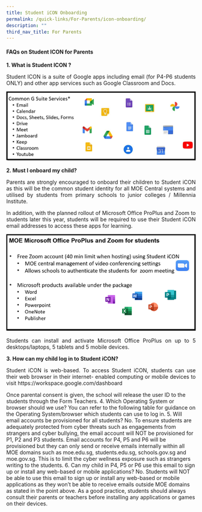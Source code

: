```yaml
---
title: Student iCON Onboarding
permalink: /quick-links/For-Parents/icon-onboarding/
description: ""
third_nav_title: For Parents
---
```

#### FAQs on Student ICON for Parents

**1. What is Student ICON ?**
<p align="justify">Student ICON is a suite of Google apps including email (for P4-P6 students ONLY) and other app services such as Google Classroom and Docs.</p>
	
![](/images/student%20icon%20fig1.PNG)
	
**2. Must I onboard my child?** 
<p align="justify">Parents are strongly encouraged to onboard their children to Student iCON as this will be the common student identity for all MOE Central systems and utilised by students from primary schools to junior colleges / Millennia Institute.<br>
	
</p><p align="justify">In addition, with the planned rollout of Microsoft Office ProPlus and Zoom to students later this year, students will be required to use their Student iCON email addresses to access these apps for learning. </p>
	
![](/images/student%20icon%20fig2.PNG)

<p align="justify">Students can install and activate Microsoft Office ProPlus on up to 5 desktops/laptops, 5 tablets and 5 mobile devices. </p>

**3. How can my child log in to Student iCON?** 
<p align="justify">Student iCON is web-based. To access Student iCON, students can use their web browser in their internet- enabled computing or mobile devices to visit https://workspace.google.com/dashboard
	
Once parental consent is given, the school will release the user ID to the students through the Form Teachers.   4. Which Operating System or browser should we use?  You can refer to the following table for guidance on the Operating System/browser which students can use to log in.    5. Will email accounts be provisioned for all students?  No. To ensure students are adequately protected from cyber threats such as engagements from strangers and cyber bullying, the email account will NOT be provisioned for P1, P2 and P3 students.   Email accounts for P4, P5 and P6 will be provisioned but they can only send or receive emails internally within all MOE domains such as moe.edu.sg, students.edu.sg, schools.gov.sg and moe.gov.sg. This is to limit the cyber wellness exposure such as strangers writing to the students.   6. Can my child in P4, P5 or P6 use this email to sign up or install any web-based or mobile applications?  No. Students will NOT be able to use this email to sign up or install any web-based or mobile applications as they won’t be able to receive emails outside MOE domains as stated in the point above.   As a good practice, students should always consult their parents or teachers before installing any applications or games on their devices. </p>